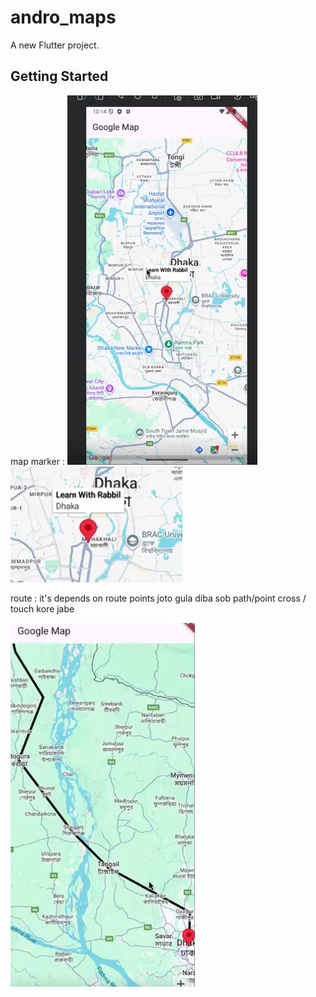 # andro_maps

A new Flutter project.

## Getting Started
map marker :
![img.png](img.png)
![img_1.png](img_1.png)

route :
it's depends on route points joto gula diba sob path/point cross / touch kore jabe 

![img_2.png](img_2.png)